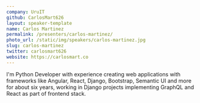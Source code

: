 ```yaml
---
company: UruIT
github: CarlosMart626
layout: speaker-template
name: Carlos Martinez
permalink: /presenters/carlos-martinez/
photo_url: /static/img/speakers/carlos-martinez.jpg
slug: carlos-martinez
twitter: carlosmart626
website: https://carlosmart.co
---
```


I'm Python Developer with experience creating web applications with frameworks like Angular, React, Django, Bootstrap, Semantic UI and more for about six years, working in Django projects implementing GraphQL and React as part of frontend stack.
